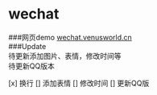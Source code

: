 # wechat
###网页demo [wechat.venusworld.cn](http://wechat.venusworld.cn)  
###Update  
待更新添加图片、表情，修改时间等  
待更新QQ版本

[x] 换行
[] 添加表情
[] 修改时间
[] 更新QQ版
